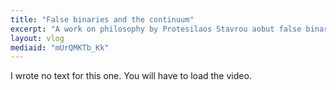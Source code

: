 ```yaml
---
title: "False binaries and the continuum"
excerpt: "A work on philosophy by Protesilaos Stavrou aobut false binaries and the continuum."
layout: vlog
mediaid: "mUrQMKTb_Kk"
---
```


I wrote no text for this one.  You will have to load the video.

